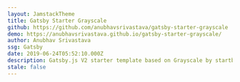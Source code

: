 ```yaml
---
layout: JamstackTheme
title: Gatsby Starter Grayscale
github: https://github.com/anubhavsrivastava/gatsby-starter-grayscale
demo: https://anubhavsrivastava.github.io/gatsby-starter-grayscale/
author: Anubhav Srivastava
ssg: Gatsby
date: 2019-06-24T05:52:10.000Z
description: Gatsby.js V2 starter template based on Grayscale by startbootstrap
stale: false
---
```

